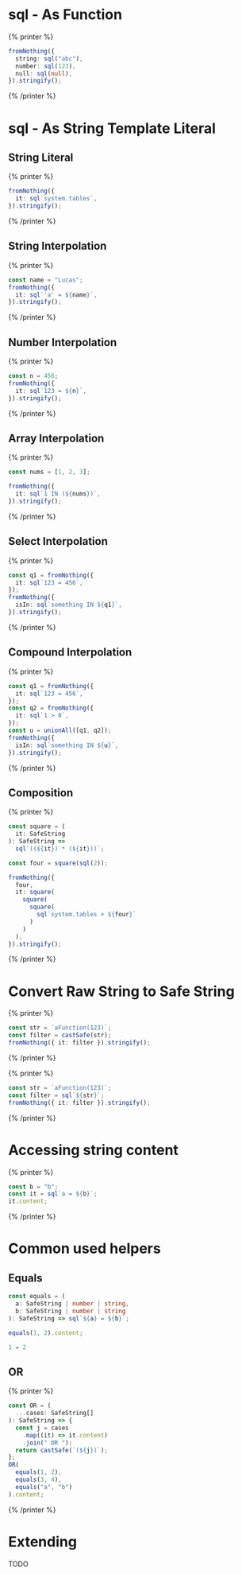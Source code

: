 # sql - As Function

{% printer %}

```ts
fromNothing({
  string: sql("abc"),
  number: sql(123),
  null: sql(null),
}).stringify();
```

{% /printer %}

# sql - As String Template Literal

## String Literal

{% printer %}

```ts
fromNothing({
  it: sql`system.tables`,
}).stringify();
```

{% /printer %}

## String Interpolation

{% printer %}

```ts
const name = "Lucas";
fromNothing({
  it: sql`'a' = ${name}`,
}).stringify();
```

{% /printer %}

## Number Interpolation

{% printer %}

```ts
const n = 456;
fromNothing({
  it: sql`123 = ${n}`,
}).stringify();
```

{% /printer %}

## Array Interpolation

{% printer %}

```ts
const nums = [1, 2, 3];

fromNothing({
  it: sql`1 IN (${nums})`,
}).stringify();
```

{% /printer %}

## Select Interpolation

{% printer %}

```ts
const q1 = fromNothing({
  it: sql`123 = 456`,
});
fromNothing({
  isIn: sql`something IN ${q1}`,
}).stringify();
```

{% /printer %}

## Compound Interpolation

{% printer %}

```ts
const q1 = fromNothing({
  it: sql`123 = 456`,
});
const q2 = fromNothing({
  it: sql`1 > 0`,
});
const u = unionAll([q1, q2]);
fromNothing({
  isIn: sql`something IN ${u}`,
}).stringify();
```

{% /printer %}

## Composition

{% printer %}

```ts
const square = (
  it: SafeString
): SafeString =>
  sql`((${it}) * (${it}))`;

const four = square(sql(2));

fromNothing({
  four,
  it: square(
    square(
      square(
        sql`system.tables + ${four}`
      )
    )
  ),
}).stringify();
```

{% /printer %}

# Convert Raw String to Safe String

{% printer %}

```ts
const str = `aFunction(123)`;
const filter = castSafe(str);
fromNothing({ it: filter }).stringify();
```

{% /printer %}

{% printer %}

```ts
const str = `aFunction(123)`;
const filter = sql`${str}`;
fromNothing({ it: filter }).stringify();
```

{% /printer %}

# Accessing string content

{% printer %}

```ts
const b = "b";
const it = sql`a = ${b}`;
it.content;
```

{% /printer %}

# Common used helpers

## Equals

```ts
const equals = (
  a: SafeString | number | string,
  b: SafeString | number | string
): SafeString => sql`${a} = ${b}`;

equals(1, 2).content;
```

```sql
1 = 2
```

## OR

{% printer %}

```ts
const OR = (
  ...cases: SafeString[]
): SafeString => {
  const j = cases
    .map((it) => it.content)
    .join(" OR ");
  return castSafe(`(${j})`);
};
OR(
  equals(1, 2),
  equals(3, 4),
  equals("a", "b")
).content;
```

{% /printer %}

# Extending

TODO

